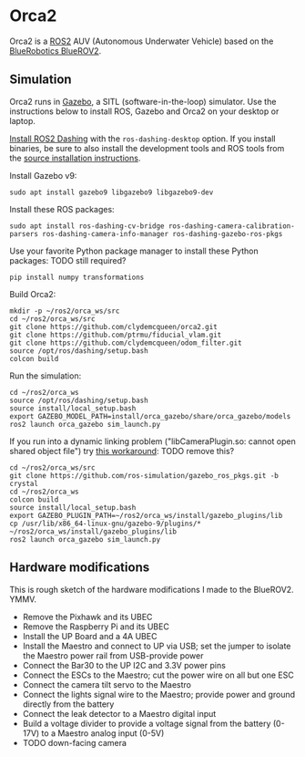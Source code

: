 # Orca2 #

Orca2 is a [ROS2](http://www.ros.org/) AUV (Autonomous Underwater Vehicle) based on the
[BlueRobotics BlueROV2](https://www.bluerobotics.com/store/rov/bluerov2/).

## Simulation

Orca2 runs in [Gazebo](http://gazebosim.org/), a SITL (software-in-the-loop) simulator.
Use the instructions below to install ROS, Gazebo and Orca2 on your desktop or laptop.

[Install ROS2 Dashing](https://index.ros.org/doc/ros2/Installation/)
with the `ros-dashing-desktop` option.
If you install binaries, be sure to also install the development tools and ROS tools from the
[source installation instructions](https://index.ros.org/doc/ros2/Installation/Linux-Development-Setup/).

Install Gazebo v9:
~~~
sudo apt install gazebo9 libgazebo9 libgazebo9-dev
~~~

Install these ROS packages:
~~~
sudo apt install ros-dashing-cv-bridge ros-dashing-camera-calibration-parsers ros-dashing-camera-info-manager ros-dashing-gazebo-ros-pkgs
~~~

Use your favorite Python package manager to install these Python packages:
TODO still required?
~~~
pip install numpy transformations
~~~

Build Orca2:
~~~
mkdir -p ~/ros2/orca_ws/src
cd ~/ros2/orca_ws/src
git clone https://github.com/clydemcqueen/orca2.git
git clone https://github.com/ptrmu/fiducial_vlam.git
git clone https://github.com/clydemcqueen/odom_filter.git
source /opt/ros/dashing/setup.bash
colcon build
~~~

Run the simulation:
~~~
cd ~/ros2/orca_ws
source /opt/ros/dashing/setup.bash
source install/local_setup.bash
export GAZEBO_MODEL_PATH=install/orca_gazebo/share/orca_gazebo/models
ros2 launch orca_gazebo sim_launch.py
~~~

If you run into a dynamic linking problem ("libCameraPlugin.so: cannot open shared object file")
try [this workaround](https://answers.ros.org/question/313761/camera-plugin-failed-to-load-on-crystal/):
TODO remove this?
~~~
cd ~/ros2/orca_ws/src
git clone https://github.com/ros-simulation/gazebo_ros_pkgs.git -b crystal
cd ~/ros2/orca_ws
colcon build
source install/local_setup.bash
export GAZEBO_PLUGIN_PATH=~/ros2/orca_ws/install/gazebo_plugins/lib
cp /usr/lib/x86_64-linux-gnu/gazebo-9/plugins/* ~/ros2/orca_ws/install/gazebo_plugins/lib
ros2 launch orca_gazebo sim_launch.py
~~~

## Hardware modifications

This is rough sketch of the hardware modifications I made to the BlueROV2. YMMV.

* Remove the Pixhawk and its UBEC
* Remove the Raspberry Pi and its UBEC
* Install the UP Board and a 4A UBEC
* Install the Maestro and connect to UP via USB; set the jumper to isolate the Maestro power rail from USB-provide power
* Connect the Bar30 to the UP I2C and 3.3V power pins
* Connect the ESCs to the Maestro; cut the power wire on all but one ESC
* Connect the camera tilt servo to the Maestro
* Connect the lights signal wire to the Maestro; provide power and ground directly from the battery
* Connect the leak detector to a Maestro digital input
* Build a voltage divider to provide a voltage signal from the battery (0-17V) to a Maestro analog input (0-5V)
* TODO down-facing camera
